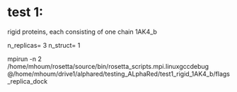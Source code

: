 # test 1:

rigid proteins, each consisting of one chain
1AK4_b

n_replicas= 3 
n_struct= 1



mpirun -n 2 /home/mhoum/rosetta/source/bin/rosetta_scripts.mpi.linuxgccdebug @/home/mhoum/drive1/alphared/testing_ALphaRed/test1_rigid_1AK4_b/flags_replica_dock